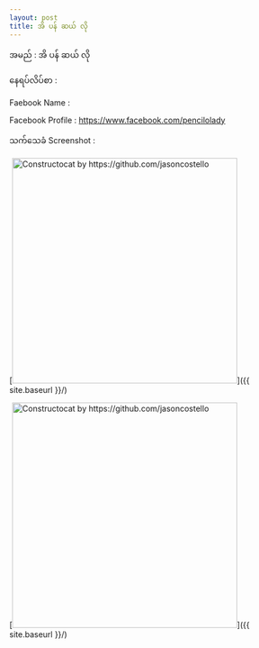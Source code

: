 ```yaml
---
layout: post
title: အိ ပန် ဆယ် လို
---
```

အမည် : အိ ပန် ဆယ် လို
<!--more-->
နေရပ်လိပ်စာ : 

Faebook Name : 

Facebook Profile : https://www.facebook.com/pencilolady

သက်သေခံ Screenshot :

[<img src="{{ site.baseurl }}/images/accessDenied.png" alt="Constructocat by https://github.com/jasoncostello" style="width: 400px;"/>]({{ site.baseurl }}/)


[<img src="{{ site.baseurl }}/images/accessDenied.png" alt="Constructocat by https://github.com/jasoncostello" style="width: 400px;"/>]({{ site.baseurl }}/)
